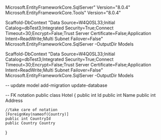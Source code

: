 Microsoft.EntityFrameworkCore.SqlServer" Version="8.0.4"
Microsoft.EntityFrameworkCore.Tools" Version="8.0.4"

Scaffold-DbContext "Data Source=W4Q0SL33;Initial Catalog=dbTest3;Integrated Security=True;Connect Timeout=30;Encrypt=False;Trust Server Certificate=False;Application Intent=ReadWrite;Multi Subnet Failover=False" Microsoft.EntityFrameworkCore.SqlServer -OutputDir Models


Scaffold-DbContext "Data Source=W4Q0SL33;Initial Catalog=dbTest3;Integrated Security=True;Connect Timeout=30;Encrypt=False;Trust Server Certificate=False;Application Intent=ReadWrite;Multi Subnet Failover=False" Microsoft.EntityFrameworkCore.SqlServer -OutputDir Models

-- update model
add-migration
update-database

-- FK notation
public class Hotel {
	public int Id
	public int Name
	public int Address
	
	//take care of notation
	[ForeignKey(nameof(Country)]
	public int CountryId
	public Country Country
}